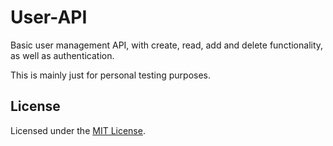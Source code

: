 # User-API

Basic user management API, with create, read, add and delete functionality, as well as authentication.

This is mainly just for personal testing purposes.

## License
Licensed under the [MIT License](https://github.com/suvanl/User-API/blob/master/LICENSE).